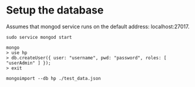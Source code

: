 # Setup the database

Assumes that mongod service runs on the default address: localhost:27017.
```
sudo service mongod start

mongo
> use hp
> db.createUser({ user: "username", pwd: "password", roles: [ "userAdmin" ] });
> exit

mongoimport --db hp ./test_data.json
```
